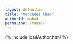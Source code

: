 ```yaml
---
layout: defaultau
title: "Mercedes Abad"
authorId: mabad
permalink: /mabad/
---
```

{% include loadAuthor.html %}
<script>
    $(document).ready(function(){
        showAuthorBio('{{ page.authorId }}');
   });
</script>
